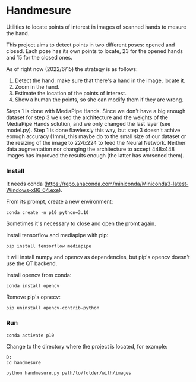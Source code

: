 # Handmesure

Utilities to locate points of interest in images of scanned hands to mesure the hand.


This project aims to detect points in two different poses: opened and closed.
Each pose has its own points to locate, 23 for the opened hands and 15 for the closed ones.

As of right now (2022/6/15) the strategy is as follows:
1. Detect the hand: make sure that there's a hand in the image, locate it.
2. Zoom in the hand.
3. Estimate the location of the points of interest.
4. Show a human the points, so she can modify them if they are wrong.

Steps 1 is done with MediaPipe Hands.
Since we don't have a big enough dataset for step 3 we used the architecture and the
weights of the MediaPipe Hands solution, and we only changed the last layer (see model.py).
Step 1 is done flawlessly this way, but step 3 doesn't achive eonugh accuracy (1mm), this maybe do to the small size of
our dataset or the resizing of the image to 224x224 to feed the Neural Network.
Neither data augmentation nor changing the architecture to accept 448x448 images has improved the results enough (the latter has worsened them).

### Install

It needs conda (https://repo.anaconda.com/miniconda/Miniconda3-latest-Windows-x86_64.exe).

From its prompt, create a new environment:

```conda create -n p10 python=3.10```

Sometimes it's necessary to close and open the promt again.

Install tensorflow and mediapipe with pip:

```pip install tensorflow mediapipe```


it will install numpy and opencv as dependencies, but pip's opencv doesn't use the QT backend.

Install opencv from conda:

```conda install opencv```

Remove pip's opnecv:

```pip uninstall opencv-contrib-python```


### Run


```conda activate p10```

Change to the directory where the project is located, for example:

```
D:
cd handmesure
```

```python handmesure.py path/to/folder/with/images```

